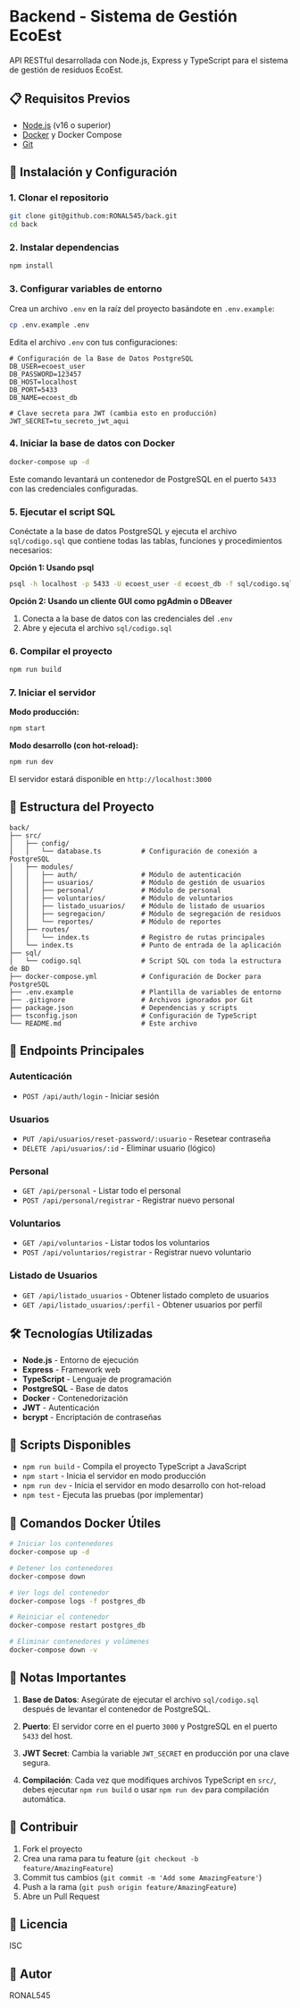 # Backend - Sistema de Gestión EcoEst

API RESTful desarrollada con Node.js, Express y TypeScript para el sistema de gestión de residuos EcoEst.

## 📋 Requisitos Previos

- [Node.js](https://nodejs.org/) (v16 o superior)
- [Docker](https://www.docker.com/) y Docker Compose
- [Git](https://git-scm.com/)

## 🚀 Instalación y Configuración

### 1. Clonar el repositorio

```bash
git clone git@github.com:RONAL545/back.git
cd back
```

### 2. Instalar dependencias

```bash
npm install
```

### 3. Configurar variables de entorno

Crea un archivo `.env` en la raíz del proyecto basándote en `.env.example`:

```bash
cp .env.example .env
```

Edita el archivo `.env` con tus configuraciones:

```env
# Configuración de la Base de Datos PostgreSQL
DB_USER=ecoest_user
DB_PASSWORD=123457
DB_HOST=localhost
DB_PORT=5433
DB_NAME=ecoest_db

# Clave secreta para JWT (cambia esto en producción)
JWT_SECRET=tu_secreto_jwt_aqui
```

### 4. Iniciar la base de datos con Docker

```bash
docker-compose up -d
```

Este comando levantará un contenedor de PostgreSQL en el puerto `5433` con las credenciales configuradas.

### 5. Ejecutar el script SQL

Conéctate a la base de datos PostgreSQL y ejecuta el archivo `sql/codigo.sql` que contiene todas las tablas, funciones y procedimientos necesarios:

**Opción 1: Usando psql**
```bash
psql -h localhost -p 5433 -U ecoest_user -d ecoest_db -f sql/codigo.sql
```

**Opción 2: Usando un cliente GUI como pgAdmin o DBeaver**
1. Conecta a la base de datos con las credenciales del `.env`
2. Abre y ejecuta el archivo `sql/codigo.sql`

### 6. Compilar el proyecto

```bash
npm run build
```

### 7. Iniciar el servidor

**Modo producción:**
```bash
npm start
```

**Modo desarrollo (con hot-reload):**
```bash
npm run dev
```

El servidor estará disponible en `http://localhost:3000`

## 📁 Estructura del Proyecto

```
back/
├── src/
│   ├── config/
│   │   └── database.ts          # Configuración de conexión a PostgreSQL
│   ├── modules/
│   │   ├── auth/                # Módulo de autenticación
│   │   ├── usuarios/            # Módulo de gestión de usuarios
│   │   ├── personal/            # Módulo de personal
│   │   ├── voluntarios/         # Módulo de voluntarios
│   │   ├── listado_usuarios/    # Módulo de listado de usuarios
│   │   ├── segregacion/         # Módulo de segregación de residuos
│   │   └── reportes/            # Módulo de reportes
│   ├── routes/
│   │   └── index.ts             # Registro de rutas principales
│   └── index.ts                 # Punto de entrada de la aplicación
├── sql/
│   └── codigo.sql               # Script SQL con toda la estructura de BD
├── docker-compose.yml           # Configuración de Docker para PostgreSQL
├── .env.example                 # Plantilla de variables de entorno
├── .gitignore                   # Archivos ignorados por Git
├── package.json                 # Dependencias y scripts
├── tsconfig.json                # Configuración de TypeScript
└── README.md                    # Este archivo
```

## 🔌 Endpoints Principales

### Autenticación
- `POST /api/auth/login` - Iniciar sesión

### Usuarios
- `PUT /api/usuarios/reset-password/:usuario` - Resetear contraseña
- `DELETE /api/usuarios/:id` - Eliminar usuario (lógico)

### Personal
- `GET /api/personal` - Listar todo el personal
- `POST /api/personal/registrar` - Registrar nuevo personal

### Voluntarios
- `GET /api/voluntarios` - Listar todos los voluntarios
- `POST /api/voluntarios/registrar` - Registrar nuevo voluntario

### Listado de Usuarios
- `GET /api/listado_usuarios` - Obtener listado completo de usuarios
- `GET /api/listado_usuarios/:perfil` - Obtener usuarios por perfil

## 🛠️ Tecnologías Utilizadas

- **Node.js** - Entorno de ejecución
- **Express** - Framework web
- **TypeScript** - Lenguaje de programación
- **PostgreSQL** - Base de datos
- **Docker** - Contenedorización
- **JWT** - Autenticación
- **bcrypt** - Encriptación de contraseñas

## 🔧 Scripts Disponibles

- `npm run build` - Compila el proyecto TypeScript a JavaScript
- `npm start` - Inicia el servidor en modo producción
- `npm run dev` - Inicia el servidor en modo desarrollo con hot-reload
- `npm test` - Ejecuta las pruebas (por implementar)

## 🐳 Comandos Docker Útiles

```bash
# Iniciar los contenedores
docker-compose up -d

# Detener los contenedores
docker-compose down

# Ver logs del contenedor
docker-compose logs -f postgres_db

# Reiniciar el contenedor
docker-compose restart postgres_db

# Eliminar contenedores y volúmenes
docker-compose down -v
```

## 📝 Notas Importantes

1. **Base de Datos**: Asegúrate de ejecutar el archivo `sql/codigo.sql` después de levantar el contenedor de PostgreSQL.

2. **Puerto**: El servidor corre en el puerto `3000` y PostgreSQL en el puerto `5433` del host.

3. **JWT Secret**: Cambia la variable `JWT_SECRET` en producción por una clave segura.

4. **Compilación**: Cada vez que modifiques archivos TypeScript en `src/`, debes ejecutar `npm run build` o usar `npm run dev` para compilación automática.

## 🤝 Contribuir

1. Fork el proyecto
2. Crea una rama para tu feature (`git checkout -b feature/AmazingFeature`)
3. Commit tus cambios (`git commit -m 'Add some AmazingFeature'`)
4. Push a la rama (`git push origin feature/AmazingFeature`)
5. Abre un Pull Request

## 📄 Licencia

ISC

## 👤 Autor

RONAL545
